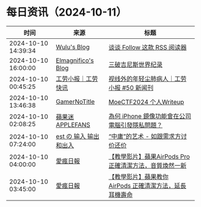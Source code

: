 ﻿# 每日资讯（2024-10-11）

|时间|来源|标题|
|---|---|---|
|2024-10-10 14:39:34|[Wulu's Blog](https://wulu.zone/feed/post.xml)|[谈谈 Follow 这款 RSS 阅读器](https://wulu.zone/posts/follow)|
|2024-10-10 16:00:00|[Elmagnifico's Blog](http://elmagnifico.tech/feed.xml)|[三破吉尼斯世界纪录](https://elmagnifico.tech/2024/10/11/UAVC-GuinnessWorldRecords3/)|
|2024-10-10 00:45:25|[工劳小报｜工劳快讯](https://newsletter.laborinfocn.com/rss)|[视线外的年轻尘肺病人｜工劳小报 #50 新闻刊](https://feed.laborinfocn7.com/issue50-news/)|
|2024-10-10 13:46:38|[GamerNoTitle](https://bili33.top/atom.xml)|[MoeCTF2024 个人Writeup](https://bili33.top/posts/MoeCTF2024-Writeup/)|
|2024-10-10 02:08:25|[蘋果迷 APPLEFANS](https://applefans.today/feed/)|[為何 iPhone 鏡像功能會在公司電腦引發隱私問題？](https://applefans.today/2024-10-why-not-use-iphone-mirroring-corporate-mac/)|
|2024-10-10 07:24:00|[est の 输入 输出和出入](https://blog.est.im/rss)|[“中庸”的艺术 - 如跟需求方讨价还价](https://blog.est.im/2024/stdin-15)|
|2024-10-10 04:00:00|[愛瘋日報](http://www.iphonetaiwan.org/feeds/posts/default)|[【教學影片】蘋果AirPods Pro正確清潔方法，音質煥然一新](https://www.iphonetaiwan.org/2024/10/how-to-clean-airpods-pro-mesh.html)|
|2024-10-10 03:45:00|[愛瘋日報](http://www.iphonetaiwan.org/feeds/posts/default)|[【教學影片】蘋果教你 AirPods 正確清潔方法，延長耳機壽命](https://www.iphonetaiwan.org/2024/10/how-to-clean-airpods-mesh.html)|
